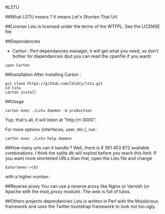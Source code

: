 #LSTU

##What LSTU means ?
It means Let's Shorten That Url.

##License
Lstu is licensed under the terms of the WTFPL. See the LICENSE file

##Dependancies
* Carton : Perl dependancies manager, it will get what you need, so don't bother for dependancies (but you can read the cpanfile if you want)
```
cpan Carton
```

##Installation
After installing Carton :
```
git clone https://github.com/ldidry/lstu.git
cd lstu
carton install
```

##Usage
```
carton exec ./Lstu daemon -m production
```

Yup, that's all, it will listen at "http://\*:3000".

For more options (interfaces, user, etc.), run :
```
carton exec ./Lstu help daemon
```

##How many urls can it handle ?
Well, there is 8 361 453 672 available combinations. I think the sqlite db will explod before you reach this limit. If you want more shortened URLs than that, open the Lstu file and change
```
$shortener->(8)
```
with a higher number.

##Reverse proxy
You can use a reverse proxy like Nginx or Varnish (or Apache with the mod\_proxy module). The web is full of tutos.

##Others projects dependancies
Lstu is written in Perl with the Mojolicious framework and uses the Twitter bootstrap framework to look not too ugly.
